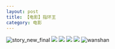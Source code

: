 ```yaml
---
layout: post
title: 【电影】指环王
category: 电影
---
```

![story_new_final](http://rbwl8nwm4.hd-bkt.clouddn.com/img/story_new_final_0322.png)
![](http://rbwl8nwm4.hd-bkt.clouddn.com/img/rings-220405-1.png)
![](http://rbwl8nwm4.hd-bkt.clouddn.com/img/rings-220405-2.png)
![](http://rbwl8nwm4.hd-bkt.clouddn.com/img/rings-220405-3.png)
![](http://rbwl8nwm4.hd-bkt.clouddn.com/img/rings-220405-4.png)
![wanshan](http://rbwl8nwm4.hd-bkt.clouddn.com/img/wanshan.png)